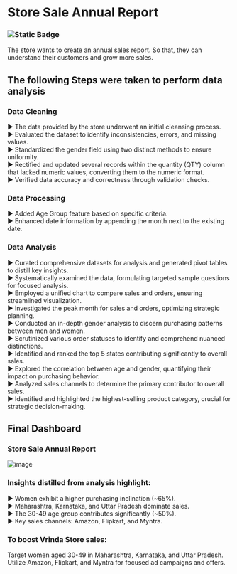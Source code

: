 # Store Sale Annual Report

### ![Static Badge](https://img.shields.io/badge/OBJECTIVE-8A2BE2)


The store wants to create an annual sales report. So that, they can understand their customers and grow more sales.


## The following Steps were taken to perform data analysis

### Data Cleaning

▶️ The data provided by the store underwent an initial cleansing process.</br>
▶️ Evaluated the dataset to identify inconsistencies, errors, and missing values.</br>
▶️ Standardized the gender field using two distinct methods to ensure uniformity.</br>
▶️ Rectified and updated several records within the quantity (QTY) column that lacked numeric values, converting them to the numeric format.</br>
▶️ Verified data accuracy and correctness through validation checks.</br>


### Data Processing

▶️ Added Age Group feature based on specific criteria.</br>
▶️ Enhanced date information by appending the month next to the existing date.</br>



### Data Analysis

▶️ Curated comprehensive datasets for analysis and generated pivot tables to distill key insights.</br>
▶️ Systematically examined the data, formulating targeted sample questions for focused analysis.</br>
▶️ Employed a unified chart to compare sales and orders, ensuring streamlined visualization.</br>
▶️ Investigated the peak month for sales and orders, optimizing strategic planning.</br>
▶️ Conducted an in-depth gender analysis to discern purchasing patterns between men and women.</br>
▶️ Scrutinized various order statuses to identify and comprehend nuanced distinctions.</br>
▶️ Identified and ranked the top 5 states contributing significantly to overall sales.</br>
▶️ Explored the correlation between age and gender, quantifying their impact on purchasing behavior.</br>
▶️ Analyzed sales channels to determine the primary contributor to overall sales.</br>
▶️ Identified and highlighted the highest-selling product category, crucial for strategic decision-making.</br>























## Final Dashboard 
### Store Sale Annual Report																								
																								
																								
																								
																								
																								
																								
																								
																								
																								
																								
																								
																								
																								
																								
																								
																								
																								
																								
																								
																								
																								
																								
																								
																								
																								
																								
																								
																								
																								
																								
																								
																								
																								
																								
																								
																								
![image](https://github.com/Nikhil7787/Data-analysis-using-Excel/assets/123885552/39d18203-9f69-4045-8d3e-aa93ab3fdfe6)

### Insights distilled from analysis highlight:

▶️ Women exhibit a higher purchasing inclination (~65%).</br>
▶️ Maharashtra, Karnataka, and Uttar Pradesh dominate sales.</br>
▶️ The 30-49 age group contributes significantly (~50%).</br>
▶️ Key sales channels: Amazon, Flipkart, and Myntra.</br>

### To boost Vrinda Store sales:

Target women aged 30-49 in Maharashtra, Karnataka, and Uttar Pradesh. Utilize Amazon, Flipkart, and Myntra for focused ad campaigns and offers.

